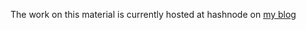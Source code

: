 The work on this material is currently hosted at hashnode on [my blog](https://mhammons.hashnode.dev)
